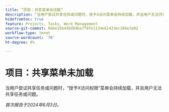 ```yaml
---
title: “项目：共享菜单未加载”
description: “当用户尝试共享任务或问题时，授予X访问菜单会持续加载，并且用户无法共享任务或问题。”
hidefromtoc: true
feature: Projects, Tasks, Work Management
source-git-commit: 6bbe15b43bd84ba7f8fe1134e61423ec186e3a92
workflow-type: tm+mt
source-wordcount: '70'
ht-degree: 0%

---
```



# 项目：共享菜单未加载

当用户尝试共享任务或问题时，“授予X访问权限”菜单会持续加载，并且用户无法共享任务或问题。

_首次报告于2024年6月3日。_

